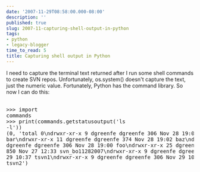 ```yaml
---
date: '2007-11-29T08:58:00.000-08:00'
description: ''
published: true
slug: 2007-11-capturing-shell-output-in-python
tags:
- python
- legacy-blogger
time_to_read: 5
title: Capturing shell output in Python
---
```


I need to capture the terminal text returned after I run some shell commands to create SVN repos.  Unfortunately, os.system() doesn't capture the text, just the numeric value.  Fortunately, Python has the command library.  So now I can do this:<br /><br /><pre class="prettyprint-py">>>> import commands<br />>>> print(commands.getstatusoutput('ls -l'))<br />(0, 'total 0\ndrwxr-xr-x    9 dgreenfe  dgreenfe  306 Nov 28 19:02 bar\ndrwxr-xr-x   11 dgreenfe  dgreenfe  374 Nov 28 19:02 baz\ndrwxr-xr-x    9 dgreenfe  dgreenfe  306 Nov 28 19:00 foo\ndrwxr-xr-x   25 dgreenfe  dgreenfe  850 Nov 27 12:33 svn_bo11282007\ndrwxr-xr-x    9 dgreenfe  dgreenfe  306 Nov 29 10:37 tsvn1\ndrwxr-xr-x    9 dgreenfe  dgreenfe  306 Nov 29 10:46 tsvn2')</pre>